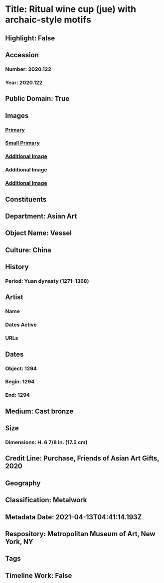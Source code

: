 # Title: Ritual wine cup (jue) with archaic-style motifs
## Highlight: False
## Accession
### Number: 2020.122
### Year: 2020.122
## Public Domain: True
## Images
### [Primary](https://images.metmuseum.org/CRDImages/as/original/DP-20781-001.jpg)
### [Small Primary](https://images.metmuseum.org/CRDImages/as/web-large/DP-20781-001.jpg)
### [Additional Image](https://images.metmuseum.org/CRDImages/as/original/DP-20781-002.jpg)
### [Additional Image](https://images.metmuseum.org/CRDImages/as/original/DP-20781-003.jpg)
### [Additional Image](https://images.metmuseum.org/CRDImages/as/original/DP-20781-004.jpg)
## Constituents
## Department: Asian Art
## Object Name: Vessel
## Culture: China
## History
### Period: Yuan dynasty (1271–1368)
## Artist
### Name
### Dates Active
### URLs
## Dates
### Object: 1294
### Begin: 1294
### End: 1294
## Medium: Cast bronze
## Size
### Dimensions: H. 6 7/8 in. (17.5 cm)
## Credit Line: Purchase, Friends of Asian Art Gifts, 2020
## Geography
## Classification: Metalwork
## Metadata Date: 2021-04-13T04:41:14.193Z
## Respository: Metropolitan Museum of Art, New York, NY
## Tags
## Timeline Work: False